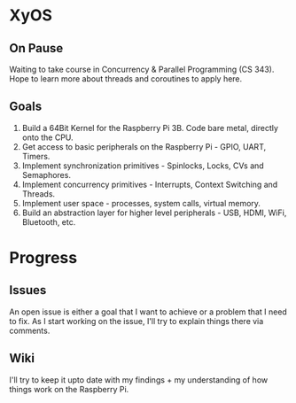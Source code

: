 # XyOS
## On Pause
Waiting to take course in Concurrency & Parallel Programming (CS 343).
Hope to learn more about threads and coroutines to apply here.

## Goals
1. Build a 64Bit Kernel for the Raspberry Pi 3B. Code bare metal, directly onto the CPU.
2. Get access to basic peripherals on the Raspberry Pi - GPIO, UART, Timers.
3. Implement synchronization primitives - Spinlocks, Locks, CVs and Semaphores.
4. Implement concurrency primitives - Interrupts, Context Switching and Threads.
5. Implement user space - processes, system calls, virtual memory.
6. Build an abstraction layer for higher level peripherals - USB, HDMI, WiFi, Bluetooth, etc.

# Progress
## Issues
An open issue is either a goal that I want to achieve or a problem that I need to fix.
As I start working on the issue, I'll try to explain things there via comments.

## Wiki
I'll try to keep it upto date with my findings + my understanding of how things work on the Raspberry Pi.
